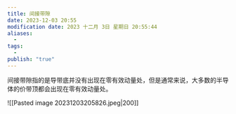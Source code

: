 ```yaml
---
title: 间接带隙
date: 2023-12-03 20:55
modification date: 2023 十二月 3日 星期日 20:55:44
aliases:
  - 
tags:
  - 
publish: "true"
---
```


间接带隙指的是导带底并没有出现在零有效动量处，但是通常来说，大多数的半导体的价带顶都会出现在零有效动量处。

![[Pasted image 20231203205826.jpeg|200]]
